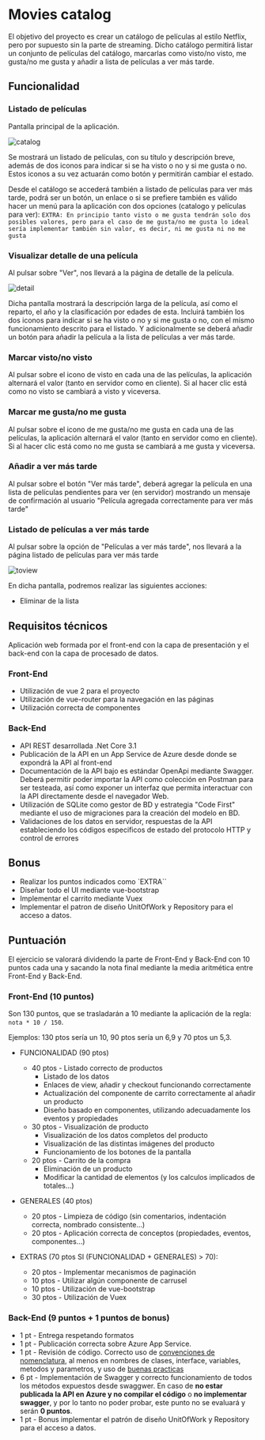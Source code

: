 # Movies catalog

El objetivo del proyecto es crear un catálogo de películas al estilo Netflix, pero por supuesto sin la parte de streaming.
Dicho catálogo permitirá listar un conjunto de películas del catálogo, marcarlas como visto/no visto, me gusta/no me gusta y añadir a lista de películas a ver más tarde.

## Funcionalidad

### Listado de películas
Pantalla principal de la aplicación.

![catalog](img/catalog.JPG "Catalog")

Se mostrará un listado de películas, con su título y descripción breve, además de dos iconos para indicar si se ha visto o no y si me gusta o no. Estos iconos a su vez actuarán como botón y permitirán cambiar el estado.

Desde el catálogo se accederá también a listado de películas para ver más tarde, podrá ser un botón, un enlace o si se prefiere también es válido hacer un menú para la aplicación con dos opciones (catalogo y películas para ver):
`EXTRA: En principio tanto visto o me gusta tendrán solo dos posibles valores, pero para el caso de me gusta/no me gusta lo ideal sería implementar también sin valor, es decir, ni me gusta ni no me gusta`

### Visualizar detalle de una película
Al pulsar sobre "Ver", nos llevará a la página de detalle de la película.

![detail](img/detail.JPG "Detail")

Dicha pantalla mostrará la descripción larga de la película, así como el reparto, el año y la clasificación por edades de esta. Incluirá también los dos iconos para indicar si se ha visto o no y si me gusta o no, con el mismo funcionamiento descrito para el listado. Y adicionalmente se deberá añadir un botón para añadir la película a la lista de películas a ver más tarde.

### Marcar visto/no visto

Al pulsar sobre el icono de visto en cada una de las películas, la aplicación alternará el valor (tanto en servidor como en cliente). Si al hacer clic está como no visto se cambiará a visto y viceversa.

### Marcar me gusta/no me gusta

Al pulsar sobre el icono de me gusta/no me gusta en cada una de las películas, la aplicación alternará el valor (tanto en servidor como en cliente). Si al hacer clic está como no me gusta se cambiará a me gusta y viceversa.

### Añadir a ver más tarde
Al pulsar sobre el botón "Ver más tarde", deberá agregar la película en una lista de películas pendientes para ver (en servidor) mostrando un mensaje de confirmación al usuario "Película agregada correctamente para ver más tarde"

### Listado de películas a ver más tarde

Al pulsar sobre la opción de "Películas a ver más tarde", nos llevará a la página listado de películas para ver más tarde

![toview](img/toview.JPG "list to view later")

En dicha pantalla, podremos realizar las siguientes acciones:

* Eliminar de la lista


## Requisitos técnicos

Aplicación web formada por el front-end con la capa de presentación y el back-end con la capa de procesado de datos.

### Front-End
* Utilización de vue 2 para el proyecto
* Utilización de vue-router para la navegación en las páginas
* Utilización correcta de componentes


### Back-End
* API REST desarrollada .Net Core 3.1
* Publicación de la API en un App Service de Azure desde donde se expondrá la API al front-end
* Documentación de la API bajo es estándar OpenApi mediante Swagger. Deberá permitir poder importar la API como colección en Postman para ser testeada, así como exponer un interfaz que permita interactuar con la API directamente desde el navegador Web.
* Utilización de SQLite como gestor de BD y estrategia "Code First" mediante el uso de migraciones para la creación del modelo en BD.
* Validaciones de los datos en servidor, respuestas de la API estableciendo los códigos especificos de estado del protocolo HTTP y control de errores

## Bonus

* Realizar los puntos indicados como `EXTRA``
* Diseñar todo el UI mediante vue-bootstrap
* Implementar el carrito mediante Vuex
* Implementar el patron de diseño UnitOfWork y Repository para el acceso a datos.

## Puntuación
El ejercicio se valorará dividendo la parte de Front-End y Back-End con 10 puntos cada una y sacando la nota final mediante la media aritmética entre Front-End y Back-End.

### Front-End (10 puntos)

Son 130 puntos, que se trasladarán a 10 mediante la aplicación de la regla: `nota * 10 / 150`.

Ejemplos: 130 ptos sería un 10, 90 ptos sería un 6,9 y 70 ptos un 5,3.

* FUNCIONALIDAD (90 ptos)
    * 40 ptos - Listado correcto de productos
        * Listado de los datos
        * Enlaces de view, añadir y checkout funcionando correctamente
        * Actualización del componente de carrito correctamente al añadir un producto
        * Diseño basado en componentes, utilizando adecuadamente los eventos y propiedades
    * 30 ptos - Visualización de producto
        * Visualización de los datos completos del producto
        * Visualización de las distintas imágenes del producto
        * Funcionamiento de los botones de la pantalla
    * 20 ptos - Carrito de la compra
        * Eliminación de un producto
        * Modificar la cantidad de elementos (y los calculos implicados de totales...)
* GENERALES (40 ptos)
    * 20 ptos - Limpieza de código (sin comentarios, indentación correcta, nombrado consistente...)
    * 20 ptos - Aplicación correcta de conceptos (propiedades, eventos, componentes...)

* EXTRAS (70 ptos SI (FUNCIONALIDAD + GENERALES) > 70):
    * 20 ptos - Implementar mecanismos de paginación
    * 10 ptos - Utilizar algún componente de carrusel
    * 10 ptos - Utilización de vue-bootstrap
    * 30 ptos - Utilización de Vuex

### Back-End (9 puntos + 1 puntos de bonus)
* 1 pt - Entrega respetando formatos
* 1 pt - Publicación correcta sobre Azure App Service.
* 1 pt - Revisión de código. Correcto uso de [convenciones de nomenclatura](https://docs.microsoft.com/es-es/dotnet/standard/design-guidelines/naming-guidelines), al menos en nombres de clases, interface, variables, metodos y parametros, y uso de [buenas practicas](https://docs.microsoft.com/es-es/dotnet/csharp/programming-guide/inside-a-program/coding-conventions)
* 6 pt - Implementación de Swagger y correcto funcionamiento de todos los métodos expuestos desde swaggwer. En caso de **no estar publicada la API en Azure y no compilar el código** o **no implementar swagger**, y por lo tanto no poder probar, este punto no se evaluará y serán **0 puntos**.
* 1 pt - Bonus implementar el patrón de diseño UnitOfWork y Repository para el acceso a datos.
